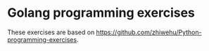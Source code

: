 # Golang programming exercises

These exercises are based on https://github.com/zhiwehu/Python-programming-exercises.
